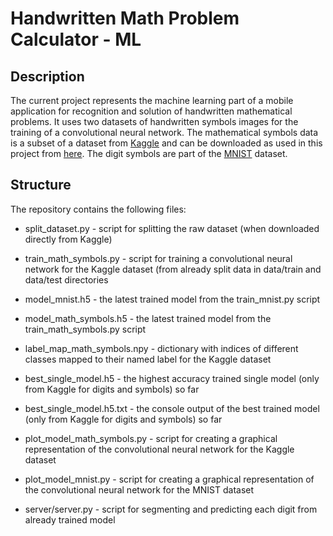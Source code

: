 # Handwritten Math Problem Calculator - ML

## Description
The current project represents the machine learning part of a mobile application for recognition and solution of handwritten mathematical problems. It uses two datasets of handwritten symbols images for the training of a convolutional neural network. The mathematical symbols data is a subset of a dataset from  [Kaggle](https://www.kaggle.com/xainano/handwrittenmathsymbols/) and can be downloaded as used in this project from [here](https://drive.google.com/open?id=1IfTHWxdJQng55tjyheBnqu4GbX9lkcnN). The digit symbols are part of the [MNIST](http://yann.lecun.com/exdb/mnist/) dataset.

## Structure
The repository contains the following files:

* split_dataset.py - script for splitting the raw dataset (when downloaded directly from Kaggle)
* train_math_symbols.py - script for training a convolutional neural network for the Kaggle dataset (from already split data in data/train and data/test directories
* model_mnist.h5 - the latest trained model from the train_mnist.py script
* model_math_symbols.h5 - the latest trained model from the train_math_symbols.py script
* label_map_math_symbols.npy - dictionary with indices of different classes mapped to their named label for the Kaggle dataset
* best_single_model.h5 - the highest accuracy trained single model (only from Kaggle for digits and symbols) so far
* best_single_model.h5.txt - the console output of the best trained model (only from Kaggle for digits and symbols) so far
* plot_model_math_symbols.py - script for creating a graphical representation of the convolutional neural network for the Kaggle dataset
* plot_model_mnist.py - script for creating a graphical representation of the convolutional neural network for the MNIST dataset

* server/server.py - script for segmenting and predicting each digit from already trained model